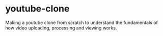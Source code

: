 # youtube-clone
Making a youtube clone from scratch to understand the fundamentals of how video uploading, processing and viewing works.
